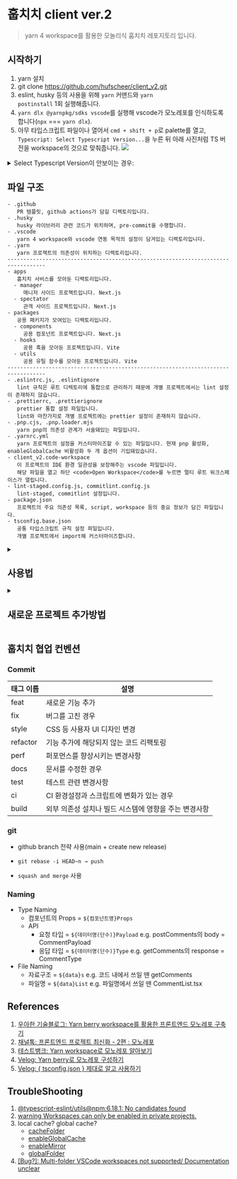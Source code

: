 # 훕치치 client ver.2

> yarn 4 workspace를 활용한 모놀리식 훕치치 레포지토리 입니다.

## 시작하기

1. yarn 설치
2. git clone https://github.com/hufscheer/client_v2.git
3. eslint, husky 등의 사용을 위해 <code>yarn</code> 커맨드와 <code>yarn postinstall</code> 1회 실행해줍니다.
4. <code>yarn dlx @yarnpkg/sdks vscode</code>를 실행해 vscode가 모노레포를 인식하도록 합니다(`npx` === `yarn dlx`).
5. 아무 타입스크립트 파일이나 열어서 <code>cmd + shift + p</code>로 palette를 열고, `Typescript: Select Typescript Version...`을 누른 뒤 아래 사진처럼 TS 버전을 workspace의 것으로 맞춰줍니다.
   ![](https://github.com/kowoohyuk/monorepo-template/assets/87803596/c9f2d16b-a754-45d6-b992-3b4063b9864c)

<details>
  <summary>Select Typescript Version이 안보이는 경우:</summary>

  <ol>
    <li>
      <div>vscode Workspace에 client_v2를 단독으로 열어주세요. `Add folder to workspace`로 추가할 경우 vscode가 Workspace임을 인식하지 못합니다.</div>
      <a href="https://github.com/yarnpkg/berry/issues/3399">관련 링크: https://github.com/yarnpkg/berry/issues/3399</a>
      <img src="https://github.com/hufscheer/client_v2/assets/87803596/9bec4d80-4c2f-4bbf-9429-02fd9a83e8d9"/>
    </li>
    <li>
      <span>만약 새로운 서브프로젝트를 생성했을 경우 루트 디렉토리의 의존성 버전과 해당 서브프로젝트 의존성 버전이 같은지 확인해주세요.</span>
      <div>e.g. root package.json <code>typescript: ^5.3.3</code> !== project package.json <code>typescript: ^5</code></div>
    </li>
  </ol>

</details>

## 파일 구조

```
- .github
   PR 템플릿, github actions가 담길 디렉토리입니다.
- .husky
   husky 라이브러리 관련 코드가 위치하며, pre-commit을 수행합니다.
- .vscode
   yarn 4 workspace와 vscode 연동 목적의 설정이 담겨있는 디렉토리입니다.
- .yarn
   yarn 프로젝트의 의존성이 위치하는 디렉토리입니다.
----------------------------------------------------------------------------------
- apps
   훕치치 서비스를 모아둔 디렉토리입니다.
  - manager
     매니저 사이드 프로젝트입니다. Next.js
  - spectator
     관객 사이드 프로젝트입니다. Next.js
- packages
   공용 패키지가 모여있는 디렉토리입니다.
  - components
     공용 컴포넌트 프로젝트입니다. Next.js
  - hooks
     공용 훅을 모아둔 프로젝트입니다. Vite
  - utils
     공용 유틸 함수를 모아둔 프로젝트입니다. Vite
----------------------------------------------------------------------------------
- .eslintrc.js, .eslintignore
   lint 규칙은 루트 디렉토리에 통합으로 관리하기 때문에 개별 프로젝트에서는 lint 설정이 존재하지 않습니다.
- .prettierrc, .prettierignore
   prettier 통합 설정 파일입니다.
   lint와 마찬가지로 개별 프로젝트에는 prettier 설정이 존재하지 않습니다.
- .pnp.cjs, .pnp.loader.mjs
   yarn pnp의 의존성 관계가 서술돼있는 파일입니다.
- .yarnrc.yml
   yarn 프로젝트의 설정을 커스터마이즈할 수 있는 파일입니다. 현재 pnp 활성화, enableGlobalCache 비활성화 두 개 옵션이 기입돼있습니다.
- client_v2.code-workspace
   이 프로젝트의 IDE 환경 일관성을 보장해주는 vscode 파일입니다.
   해당 파일을 열고 하단 <code>Open Workspace</code>를 누르면 멀티 루트 워크스페이스가 열립니다.
- lint-staged.config.js, commitlint.config.js
   lint-staged, commitlint 설정입니다.
- package.json
   프로젝트의 주요 의존성 목록, script, workspace 등의 중요 정보가 담긴 파일입니다.
- tsconfig.base.json
   공통 타입스크립트 규칙 설정 파일입니다.
   개별 프로젝트에서 import해 커스터마이즈합니다.
```

<details>
  <summary>
    <h2>사용법</h2>
  </summary>

### 0. 현재 프로젝트 이름은 아래와 같이 작성돼있습니다.

공용 패키지의 경우 확실한 구분을 위해 `@packages` prefix를 붙였습니다.

```markdown
/apps
관객: spectator
매니저: manager

/packages
공용 컴포넌트: @packages/components
공용 훅: @packages/hooks
공용 유틸함수: @packages/utils
```

### 1. 개별 프로젝트의 스크립트는 아래와 같이 사용할 수 있습니다.

```markdown
// 프로젝트 루트에 위치하고 있다면
yarn workspace manager dev
yarn workspace @packages/components add -D typescript

// 혹은 프로젝트 디렉토리로 이동했을 경우(e.g. cd apps/manager)
yarn add -D typescript
```

다만, root의 package.json - script에 등록해놨다면 아래와 같이 요약해 사용할 수 있습니다.

새로운 프로젝트를 생성했다면 root package.json에도 추가해주세요.

```json
"scripts": {
  "spectator": "yarn workspace spectator",
  "manager": "yarn workspace manager",
  "components": "yarn workspace @packages/components",
  "hooks": "yarn workspace @packages/hooks",
  "utils": "yarn workspace @packages/utils",
  ...
}

-> yarn manager build (O)
-> yarn components remove left-pad (O)
```

### 2. 만약 apps 프로젝트에서 packages 프로젝트의 모듈을 가져다 사용하고 싶다면 아래와 같이 참조해야합니다.

```json
"dependencies": {
  "프로젝트 name": "workspace:*",
  "@packages/component": "workspace:*",
  ...
}
```

### 3. eslint

eslint는 루트 디렉토리에만 존재하며 개별 프로젝트에는 생성할 필요가 없습니다.

이렇게 관리하는 이유는 훕치치 코드 특성상 Next.js 앱이 주를 이루기 때문에 각자 관리하기보다 한 곳에서 통일시켜주는 것이 더 낫다 판단했기 때문입니다.

overrides 프로퍼티에 프로젝트별 tsconfig.json 매핑 설정이 존재해 개별 tsconfig.json을 따를 수 있습니다.

```js
// .eslintrc.js
overrides: [
  {
    files: 'apps/spectator/**/*.+(js|jsx|ts|tsx)',
    settings: {
      'import/resolver': {
        typescript: {
          project: path.resolve(`${__dirname}/apps/spectator/tsconfig.json`),
        },
      },
    },
  },
  ...
]
```

### 4. tsconfig

tsconfig 전략은 `/packages tsconfig -> root tsconfig -> /apps tsconfig` 순서 입니다.

위 순서를 보장해야 packages 모듈을 apps 프로젝트에서 import할 때 type information을 제공받을 수 있습니다.

/packages 프로젝트의 tsconfig를 root tsconfig에 참조시키기 위해 references에 매핑하였습니다.

```json
"files": [],
"references": [
  // base config가 참조해야 할 config 목록
  {
    "path": "packages/components"
  },
  {
    "path": "packages/hooks"
  },
  {
    "path": "packages/utils"
  }
],
```

</details>

<details>
  <summary>
    <h2>새로운 프로젝트 추가방법</h2>
  </summary>

1. workspaces 내부에 새로운 폴더를 생성합니다.

2. package.json를 생성합니다.
   - dependencies를 설정합니다.
   - 참조할 프로젝트가 있다면 경로를 dependencies에 추가합니다.
     ```js
       "dependencies": {
         // ...
         "프로젝트명": "workspace:*",
       }
     ```
3. tsconfig.json를 생성합니다.
   - 공통으로 사용하는 tsconfig가 있다면, extends 합니다.
     ```js
     {
       "extends": "../../tsconfig.json",
     }
     ```
4. (필요한 경우) 루트에 위치하는 package.json에 script를 추가합니다.
   ```js
   "scripts": {
       "별칭": "yarn workspace 프로젝트명",
   } // => yarn 별칭 프로젝트scripts
   ```
5. 새로운 프로젝트를 다른 프로젝트가 참조한다면,
   1. 해당 프로젝트의 tsconfig에 composite 및 declartion을 설정합니다.
   2. 참조하는 프로젝트의 dependencies에 해당 프로젝트를 설정합니다.
   3. (필요한 경우) 루트에 위치하는 tsconfig의 references에 경로를 추가합니다.
   ```js
   // 1
   "references": [
     {
       "path": "프로젝트 경로"
     },
   ]
   // 2
   "compilerOptions": {
     "composite": true,
     "declaration": true,
   }
   // 3
   "dependencies": {
     "프로젝트명": "workspace:*",
   }
   ```
6. eslint 설정 파일의 setting/overrides에 해당 프로젝트를 추가합니다.
   ```js
   {
     files: '프로젝트 경로/**/*.+(js|jsx|ts|tsx)',
     settings: {
       'import/resolver': {
         typescript: {
           project: path.resolve(
             `${__dirname}/프로젝트 경로/tsconfig.json`
           ),
         },
       },
     },
   },
   ```
7. lint-staged를 사용한다면, 해당 프로젝트를 추가합니다.
8. yarn install

</details>

## 훕치치 협업 컨벤션

### Commit

| 태그 이름 | 설명                                                  |
| --------- | ----------------------------------------------------- |
| feat      | 새로운 기능 추가                                      |
| fix       | 버그를 고친 경우                                      |
| style     | CSS 등 사용자 UI 디자인 변경                          |
| refactor  | 기능 추가에 해당되지 않는 코드 리팩토링               |
| perf      | 퍼포먼스를 향상시키는 변경사항                        |
| docs      | 문서를 수정한 경우                                    |
| test      | 테스트 관련 변경사항                                  |
| ci        | CI 환경설정과 스크립트에 변화가 있는 경우             |
| build     | 외부 의존성 설치나 빌드 시스템에 영향을 주는 변경사항 |

### git

- github branch 전략 사용(main + create new release)

- `git rebase -i HEAD~n → push`

- `squash and merge` 사용

### Naming

- Type Naming
  - 컴포넌트의 Props = `${컴포넌트명}Props`
  - API
    - 요청 타입 = `${데이터명(단수)}Payload`
      e.g. postComments의 body = CommentPayload
    - 응답 타입 = `${데이터명(단수)}Type`
      e.g. getComments의 response = CommentType
- File Naming
  - 자료구조 = `${data}s`
    e.g. 코드 내에서 쓰일 땐 getComments
  - 파일명 = `${data}List`
    e.g. 파일명에서 쓰일 땐 CommentList.tsx

## References

<ol>
  <li><a href="https://techblog.woowahan.com/7976/">우아한 기술블로그: Yarn berry workspace를 활용한 프론트엔드 모노레포 구축기</a></li>
  <li><a href="https://channel.io/ko/blog/monorepo-in-operation">채널톡: 프론트엔드 프로젝트 최신화 - 2편 : 모노레포</a></li>
  <li><a href="https://www.testbank.ai/42b54c4b-2aa7-4bc7-b29b-b7219c700f22">테스트뱅크: Yarn workspace로 모노레포 알아보기</a></li>
  <li><a href="https://velog.io/@minboykim/Yarn-berry%EB%A1%9C-%EB%AA%A8%EB%85%B8%EB%A0%88%ED%8F%AC-%EA%B5%AC%EC%84%B1%ED%95%98%EA%B8%B0">Velog: Yarn berry로 모노레포 구성하기</a></li>
  <li><a href="https://velog.io/@sooran/tsconfig.json-%EC%A0%9C%EB%8C%80%EB%A1%9C-%EC%95%8C%EA%B3%A0-%EC%82%AC%EC%9A%A9%ED%95%98%EA%B8%B0">Velog: { tsconfig.json } 제대로 알고 사용하기</a></li>
</ol>

## TroubleShooting

<ol>
  <li><a href="https://github.com/yarnpkg/berry/issues/5989#issuecomment-1846996967">@typescript-eslint/utils@npm:6.18.1: No candidates found</a></li>
  <li><a href="https://github.com/yarnpkg/yarn/issues/8580">warning Workspaces can only be enabled in private projects.</a></li>
  <li>
    <div>local cache? global cache?</div>
    <ul>
    <li>
      <a href="https://yarnpkg.com/configuration/yarnrc#cacheFolder">cacheFolder</a>
    </li>
    <li>
      <a href="https://yarnpkg.com/configuration/yarnrc#enableGlobalCache">enableGlobalCache</a>
    </li>
    <li>
      <a href="https://yarnpkg.com/configuration/yarnrc#enableMirror">enableMirror</a>
    </li>
    <li>
      <a href="https://yarnpkg.com/configuration/yarnrc#globalFolder">globalFolder</a>
    </li>
    </ul>
  </li>
  <li>
    <a href="https://github.com/yarnpkg/berry/issues/3399">[Bug?]: Multi-folder VSCode workspaces not supported/ Documentation unclear</a>
  </li>
</ol>
